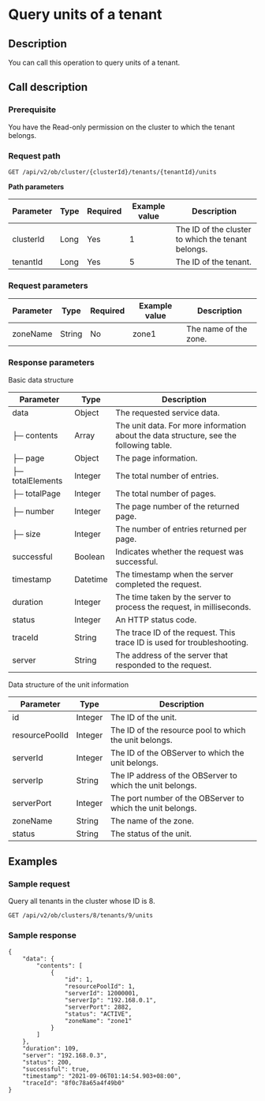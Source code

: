 Query units of a tenant 
============================================



Description 
--------------------------------

You can call this operation to query units of a tenant.

Call description 
-------------------------------------

### Prerequisite 

You have the Read-only permission on the cluster to which the tenant belongs.

### Request path 

`GET /api/v2/ob/cluster/{clusterId}/tenants/{tenantId}/units`

**Path parameters** 


| Parameter | Type | Required | Example value |                    Description                     |
|-----------|------|----------|---------------|----------------------------------------------------|
| clusterld | Long | Yes      | 1             | The ID of the cluster to which the tenant belongs. |
| tenantId  | Long | Yes      | 5             | The ID of the tenant.                              |



### Request parameters 



| Parameter |  Type  | Required | Example value |      Description      |
|-----------|--------|----------|---------------|-----------------------|
| zoneName  | String | No       | zone1         | The name of the zone. |



### Response parameters 

Basic data structure


|    Parameter     |   Type   |                                      Description                                       |
|------------------|----------|----------------------------------------------------------------------------------------|
| data             | Object   | The requested service data.                                                            |
| ├─ contents      | Array    | The unit data. For more information about the data structure, see the following table. |
| ├─ page          | Object   | The page information.                                                                  |
| ├─ totalElements | Integer  | The total number of entries.                                                           |
| ├─ totalPage     | Integer  | The total number of pages.                                                             |
| ├─ number        | Integer  | The page number of the returned page.                                                  |
| ├─ size          | Integer  | The number of entries returned per page.                                               |
| successful       | Boolean  | Indicates whether the request was successful.                                          |
| timestamp        | Datetime | The timestamp when the server completed the request.                                   |
| duration         | Integer  | The time taken by the server to process the request, in milliseconds.                  |
| status           | Integer  | An HTTP status code.                                                                   |
| traceId          | String   | The trace ID of the request. This trace ID is used for troubleshooting.                |
| server           | String   | The address of the server that responded to the request.                               |



Data structure of the unit information


|   Parameter    |  Type   |                        Description                         |
|----------------|---------|------------------------------------------------------------|
| id             | Integer | The ID of the unit.                                        |
| resourcePoolId | Integer | The ID of the resource pool to which the unit belongs.     |
| serverId       | Integer | The ID of the OBServer to which the unit belongs.          |
| serverIp       | String  | The IP address of the OBServer to which the unit belongs.  |
| serverPort     | Integer | The port number of the OBServer to which the unit belongs. |
| zoneName       | String  | The name of the zone.                                      |
| status         | String  | The status of the unit.                                    |



Examples 
-----------------------------

### Sample request 

Query all tenants in the cluster whose ID is 8. 

`GET /api/v2/ob/clusters/8/tenants/9/units`

### Sample response 

```unknow
{
    "data": {
        "contents": [
            {
                "id": 1,
                "resourcePoolId": 1,
                "serverId": 12000001,
                "serverIp": "192.168.0.1",
                "serverPort": 2882,
                "status": "ACTIVE",
                "zoneName": "zone1"
            }
        ]
    },
    "duration": 109,
    "server": "192.168.0.3",
    "status": 200,
    "successful": true,
    "timestamp": "2021-09-06T01:14:54.903+08:00",
    "traceId": "8f0c78a65a4f49b0"
}
```


